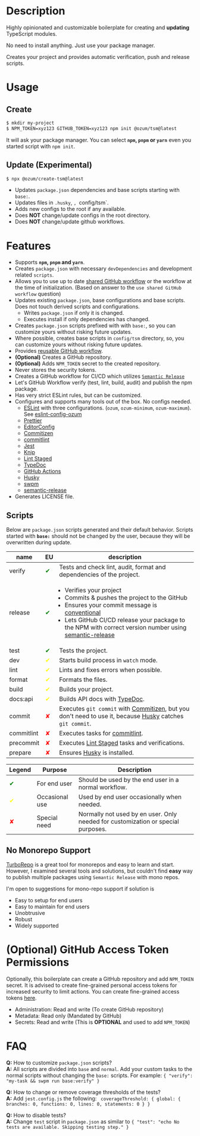 # Description

Highly opinionated and customizable boilerplate for creating and **updating** TypeScript modules.

No need to install anything. Just use your package manager.

Creates your project and provides automatic verification, push and release scripts.

# Usage

## Create

```sh
$ mkdir my-project
$ NPM_TOKEN=xyz123 GITHUB_TOKEN=xyz123 npm init @ozum/tsm@latest
```

It will ask your package manager. You can select **`npm`, `pnpm` or `yarn`** even you started script with `npm init`.

## Update (Experimental)

```sh
$ npx @ozum/create-tsm@latest
```

- Updates `package.json` dependencies and base scripts starting with `base:`.
- Updates files in `.husky`, `, `config/tsm`.
- Adds new configs to the root if any available.
- Does **NOT** change/update configs in the root directory.
- Does **NOT** change/update github workflows.

# Features

- Supports **`npm`, `pnpm` and `yarn`**.
- Creates `package.json` with necessary `devDependencies` and development related `scripts`.
- Allows you to use up to date [shared GitHub workflow](https://github.com/ozum/create-tsm/blob/main/.github/workflows/base-build-and-test.yml) or the workflow at the time of initialization. (Based on answer to the `use shared GitHub workflow` question)
- Updates existing `package.json`, base configurations and base scripts. Does not touch derived scripts and configurations.
  - Writes `package.json` if only it is changed.
  - Executes install if only dependencies has changed.
- Creates `package.json` scripts prefixed with with `base:`, so you can customize yours without risking future updates.
- Where possible, creates base scripts in `config/tsm` directory, so, you can customize yours without risking future updates.
- Provides [reusable GitHub workflow](https://docs.github.com/en/actions/using-workflows/reusing-workflows).
- **(Optional)** Creates a GitHub repository.
- **(Optional)** Adds `NPM_TOKEN` secret to the created repository.
- Never stores the security tokens.
- Creates a GitHub workflow for CI/CD which utilizes [`Semantic Release`](https://semantic-release.gitbook.io/semantic-release/)
- Let's GitHub Workflow verify (test, lint, build, audit) and publish the npm package.
- Has very strict ESLint rules, but can be customized.
- Configures and supports many tools out of the box. No configs needed.
  - [ESLint](https://eslint.org/) with three configurations. (`ozum`, `ozum-minimum`, `ozum-maximum`). See [eslint-config-ozum](https://www.npmjs.com/package/eslint-config-ozum)
  - [Prettier](https://prettier.io/)
  - [EditorConfig](https://editorconfig.org/)
  - [Commitizen](http://commitizen.github.io/cz-cli/)
  - [commitlint](https://commitlint.js.org/)
  - [Jest](https://jestjs.io/)
  - [Knip](https://github.com/webpro/knip)
  - [Lint Staged](https://github.com/okonet/lint-staged)
  - [TypeDoc](https://typedoc.org/)
  - [GitHub Actions](https://docs.github.com/en/actions)
  - [Husky](https://typicode.github.io/husky/)
  - [swpm](https://github.com/deinsoftware/swpm)
  - [semantic-release](https://semantic-release.gitbook.io/semantic-release)
- Generates LICENSE file.

## Scripts

Below are `package.json` scripts generated and their default behavior. Scripts started with **`base:`** should not be changed by the user, because they will be overwritten during update.

| name       | EU                                   | description                                                                                                                                                                                                                                                                                                                                                                      |
| ---------- | ------------------------------------ | -------------------------------------------------------------------------------------------------------------------------------------------------------------------------------------------------------------------------------------------------------------------------------------------------------------------------------------------------------------------------------- |
| verify     | <span style="color:green">✔</span>  | Tests and check lint, audit, format and dependencies of the project.                                                                                                                                                                                                                                                                                                             |
| release    | <span style="color:green">✔</span>  | <ul style="padding-left:15px"><li>Verifies your project</li><li>Commits & pushes the project to the GitHub</li><li>Ensures your commit message is [conventional](https://www.conventionalcommits.org/)</li><li>Lets GitHub CI/CD release your package to the NPM with correct version number using [semantic-release](https://semantic-release.gitbook.io/semantic-release)</li> |
| test       | <span style="color:green">✔</span>  | Tests the project.                                                                                                                                                                                                                                                                                                                                                               |
| dev        | <span style="color:yellow">✔</span> | Starts build process in `watch` mode.                                                                                                                                                                                                                                                                                                                                            |
| lint       | <span style="color:yellow">✔</span> | Lints and fixes errors when possible.                                                                                                                                                                                                                                                                                                                                            |
| format     | <span style="color:yellow">✔</span> | Formats the files.                                                                                                                                                                                                                                                                                                                                                               |
| build      | <span style="color:yellow">✔</span> | Builds your project.                                                                                                                                                                                                                                                                                                                                                             |
| docs:api   | <span style="color:yellow">✔</span> | Builds API docs with [TypeDoc](https://typedoc.org/).                                                                                                                                                                                                                                                                                                                            |
| commit     | <span style="color:red">✘</span>     | Executes `git commit` with [Commitizen](http://commitizen.github.io/cz-cli/), but you don't need to use it, because [Husky](https://typicode.github.io/husky/) catches `git commit`.                                                                                                                                                                                             |
| commitlint | <span style="color:red">✘</span>     | Executes tasks for [commitlint](https://commitlint.js.org/).                                                                                                                                                                                                                                                                                                                     |
| precommit  | <span style="color:red">✘</span>     | Executes [Lint Staged](https://github.com/okonet/lint-staged) tasks and verifications.                                                                                                                                                                                                                                                                                           |
| prepare    | <span style="color:red">✘</span>     | Ensures [Husky](https://typicode.github.io/husky/) is installed.                                                                                                                                                                                                                                                                                                                 |

| Legend                               | Purpose        | Description                                                                      |
| ------------------------------------ | -------------- | -------------------------------------------------------------------------------- |
| <span style="color:green">✔</span>  | For end user   | Should be used by the end user in a normal workflow.                             |
| <span style="color:yellow">✔</span> | Occasional use | Used by end user occasionally when needed.                                       |
| <span style="color:red">✘</span>     | Special need   | Normally not used by en user. Only needed for customization or special purposes. |

## No Monorepo Support

[TurboRepo](https://turbo.build/repo) is a great tool for monorepos and easy to learn and start. However, I examined several tools and solutions, but couldn't find **easy** way to publish multiple packages using `Semantic Release` with mono repos.

I'm open to suggestions for mono-repo support if solution is

- Easy to setup for end users
- Easy to maintain for end users
- Unobtrusive
- Robust
- Widely supported

# (Optional) GitHub Access Token Permissions

Optionally, this boilerplate can create a GitHub repository and add `NPM_TOKEN` secret. It is advised to create fine-grained personal access tokens for increased security to limit actions. You can create fine-grained access tokens [here](https://github.com/settings/personal-access-tokens/new).

- Administration: Read and write (To create GitHub repository)
- Metadata: Read only (Mandated by GitHub)
- Secrets: Read and write (This is **OPTIONAL** and used to add `NPM_TOKEN`)

# FAQ

**Q:** How to customize `package.json` scripts?<br/>
**A:** All scripts are divided into `base` and `normal`. Add your custom tasks to the normal scripts without changing the `base:` scripts. For example: `{ "verify": "my-task && swpm run base:verify" }`

**Q:** How to change or remove coverage thresholds of the tests?<br/>
**A:** Add `jest.config.js` the following: ` coverageThreshold: { global: { branches: 0, functions: 0, lines: 0, statements: 0 } }`

**Q:** How to disable tests?<br/>
**A:** Change `test` script in `package.json` as similar to `{ "test": "echo No tests are available. Skipping testing step." }`
